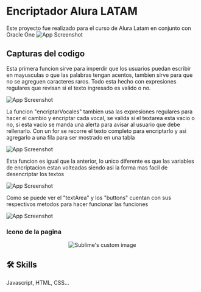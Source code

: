 
# Encriptador Alura LATAM

Este proyecto fue realizado para el curso de Alura Latam en conjunto con Oracle One
![App Screenshot](https://d335luupugsy2.cloudfront.net/cms%2Ffiles%2F10224%2F1671210503Prancheta_3.png?utm_campaign=alura_latam_-_challenge_email_projeto_1_esp&utm_medium=email&utm_source=RD+Station)

## Capturas del codigo

Esta primera funcion sirve para imperdir que los usuarios puedan escribir en mayusculas o que las palabras tengan acentos, tambien sirve para que no se agreguen caracteres raros.
Todo esta hecho con expresiones regulares que revisan si el texto ingresado es valido o no. 

![App Screenshot](https://i.ibb.co/Wx18L4M/code.png)

La funcion "encriptarVocales" tambien usa las expresiones regulares para hacer el cambio y encriptar cada vocal, se valida si el textarea esta vacio o no, si esta vacio se manda una alerta para avisar al usuario que debe rellenarlo.
Con un for se recorre el texto completo para encriptarlo y asi agregarlo a una fila para ser mostrado en una tabla

![App Screenshot](https://i.ibb.co/TMfFnVh/code1.png)

Esta funcion es igual que la anterior, lo unico diferente es que las variables de encriptacion estan volteadas siendo asi la forma mas facil de desencriptar los textos

![App Screenshot](https://i.ibb.co/6ySGygv/code2.png)

Como se puede ver el "textArea" y los "buttons" cuentan con sus respectivos metodos para hacer funcionar las funciones

![App Screenshot](https://i.ibb.co/5YbkGjf/code3.png)
### Icono de la pagina

<p align="center">
  <img src="https://i.ibb.co/q0MyYHc/2494628.png" alt="Sublime's custom image"/>
</p>


## 🛠 Skills
Javascript, HTML, CSS...
